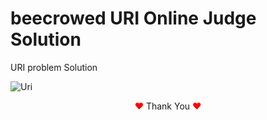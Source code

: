 # beecrowed URI Online Judge Solution
URI problem Solution



![Uri](https://user-images.githubusercontent.com/80118217/177917303-9d05e0d0-678d-4dfd-9e5a-f06e95c53955.JPG)



<p align="center"><span style="color: red;">&hearts;</span> Thank You <span style="color: red;">&hearts;</span></p>
